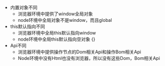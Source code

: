 - 内置对象不同
  - 浏览器环境中提供了window全局对象
  - node环境中全局对象不是window，而且global
- this默认指向不同
  - 浏览器环境中全局this默认指向window
  - node环境中全局this默认指向空对象 {}
- Api不同
  - 浏览器环境中提供操作节点的Dom相关Api和操作Bom相关Api
  - Node环境中没有Html也没有浏览器，所以没有这些Dom，Bom相关Api